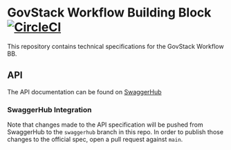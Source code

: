 # GovStack Workflow Building Block [![CircleCI](https://circleci.com/gh/GovStackWorkingGroup/bb-workflow/tree/main.svg?style=svg&circle-token=c3bf8256012299797947d80caf772a72cb451d21)](https://circleci.com/gh/GovStackWorkingGroup/bb-workflow/tree/main)

This repository contains technical specifications for the GovStack Workflow BB.

## API

The API documentation can be found on
[SwaggerHub](https://app.swaggerhub.com/apis-docs/GovStack/Workflow-BB/1.0.0)

### SwaggerHub Integration

Note that changes made to the API specification will be pushed from SwaggerHub
to the `swaggerhub` branch in this repo. In order to publish those changes to
the official spec, open a pull request against `main`.
